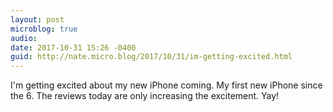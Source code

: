 ```yaml
---
layout: post
microblog: true
audio: 
date: 2017-10-31 15:26 -0400
guid: http://nate.micro.blog/2017/10/31/im-getting-excited.html
---
```

I'm getting excited about my new iPhone coming. My first new iPhone since the 6. The reviews today are only increasing the excitement. Yay!

